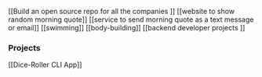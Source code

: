 [[Build an open source repo for all the companies ]]
[[website to show random morning quote]]
[[service to send morning quote as a text message or email]]
[[swimming]]
[[body-building]]
[[backend developer projects ]]


### Projects
[[Dice-Roller CLI App]]
